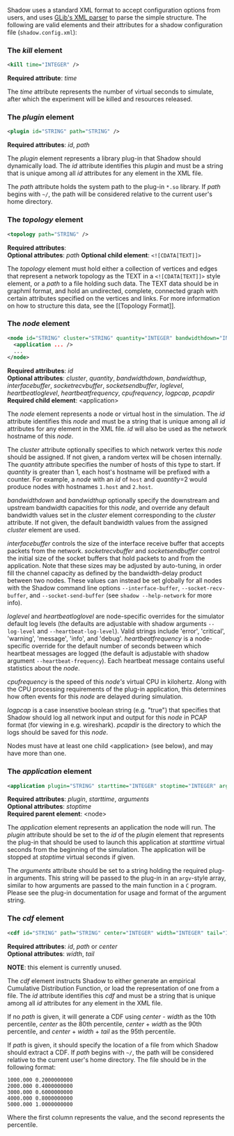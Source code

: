 Shadow uses a standard XML format to accept configuration options from users, and uses [GLib's XML parser](https://developer.gnome.org/glib/stable/glib-Simple-XML-Subset-Parser.html) to parse the simple structure. The following are valid elements and their attributes for a shadow configuration file (`shadow.config.xml`):

### The _kill_ element
```xml
<kill time="INTEGER" />
```
**Required attribute**: _time_  

The _time_ attribute represents the number of virtual seconds to simulate, after which the experiment will be killed and resources released.

### The _plugin_ element
```xml
<plugin id="STRING" path="STRING" />
```
**Required attributes**: _id_, _path_  

The _plugin_ element represents a library plug-in that Shadow should dynamically load. The _id_ attribute identifies this _plugin_ and must be a string that is unique among all _id_ attributes for any element in the XML file. 

The _path_ attribute holds the system path to the plug-in `*.so` library. If _path_ begins with `~/`, the path will be considered relative to the current user's home directory.

### The _topology_ element
```xml
<topology path="STRING" />
```
**Required attributes**:  
**Optional attributes**: _path_
**Optional child element**: `<![CDATA[TEXT]]>`

The _topology_ element must hold either a collection of vertices and edges that represent a network topology as the TEXT in a `<![CDATA[TEXT]]>` style element, or a _path_ to a file holding such data. The TEXT data should be in graphml format, and hold an undirected, complete, connected graph with certain attributes specified on the vertices and links. For more information on how to structure this data, see the [[Topology Format]].

### The _node_ element
```xml
<node id="STRING" cluster="STRING" quantity="INTEGER" bandwidthdown="INTEGER" bandwidthup="INTEGER" interfacebuffer="INTEGER" socketrecvbuffer="INTEGER" socketsendbuffer="INTEGER" loglevel="STRING" heartbeatloglevel="STRING" heartbeatfrequency="INTEGER" cpufrequency="INTEGER" logpcap="STRING" pcapdir="STRING">
  <application ... />
  ...
</node>
```
**Required attributes**: _id_  
**Optional attributes**: _cluster_, _quantity_, _bandwidthdown_, _bandwidthup_, _interfacebuffer_, _socketrecvbuffer_, _socketsendbuffer_, _loglevel_, _heartbeatloglevel_, _heartbeatfrequency_, _cpufrequency_, _logpcap_, _pcapdir_  
**Required child element**: \<application\>  

The _node_ element represents a node or virtual host in the simulation. The _id_ attribute identifies this _node_ and must be a string that is unique among all _id_ attributes for any element in the XML file. _id_ will also be used as the network hostname of this _node_.

The _cluster_ attribute optionally specifies to which network vertex this _node_ should be assigned. If not given, a random vertex will be chosen internally. The _quantity_ attribute specifies the number of hosts of this type to start. If _quantity_ is greater than 1, each host's hostname will be prefixed with a counter. For example, a _node_ with an _id_ of `host` and _quantity_=2 would produce nodes with hostnames `1.host` and `2.host`.

_bandwidthdown_ and _bandwidthup_ optionally specify the downstream and upstream bandwidth capacities for this _node_, and override any default bandwidth values set in the _cluster_ element corresponding to the _cluster_ attribute. If not given, the default bandwidth values from the assigned _cluster_ element are used.

_interfacebuffer_ controls the size of the interface receive buffer that accepts packets from the network. _socketrecvbuffer_ and _socketsendbuffer_ control the initial size of the socket buffers that hold packets to and from the application. Note that these sizes may be adjusted by auto-tuning, in order fill the channel capacity as defined by the bandwidth-delay product between two nodes. These values can instead be set globally for all nodes with the Shadow command line options `--interface-buffer`, `--socket-recv-buffer`, and `--socket-send-buffer` (see `shadow --help-network` for more info).

_loglevel_ and _heartbeatloglovel_ are node-specific overrides for the simulator default log levels (the defaults are adjustable with shadow arguments `--log-level` and `--heartbeat-log-level`). Valid strings include 'error', 'critical', 'warning', 'message', 'info', and 'debug'. _heartbeatfrequency_ is a node-specific override for the default number of seconds between which heartbeat messages are logged (the default is adjustable with shadow argument `--heartbeat-frequency`). Each heartbeat message contains useful statistics about the _node_.

_cpufrequency_ is the speed of this _node's_ virtual CPU in kilohertz. Along with the CPU processing requirements of the plug-in application, this determines how often events for this _node_ are delayed during simulation.

_logpcap_ is a case insenstive boolean string (e.g. "true") that specifies that Shadow should log all network input and output for this _node_ in PCAP format (for viewing in e.g. wireshark). _pcapdir_ is the directory to which the logs should be saved for this _node_.

Nodes must have at least one child \<application\> (see below), and may have more than one.

### The _application_ element
```xml
<application plugin="STRING" starttime="INTEGER" stoptime="INTEGER" arguments="STRING" />
```
**Required attributes**: _plugin_, _starttime_, _arguments_  
**Optional attributes**: _stoptime_  
**Required parent element**: \<node\>

The _application_ element represents an application the node will run. The _plugin_ attribute should be set to the _id_ of the _plugin_ element that represents the plug-in that should be used to launch this application at _starttime_ virtual seconds from the beginning of the simulation. The application will be stopped at _stoptime_ virtual seconds if given.

The _arguments_ attribute should be set to a string holding the required plug-in arguments. This string will be passed to the plug-in in an `argv`-style array, similar to how arguments are passed to the main function in a `C` program. Please see the plug-in documentation for usage and format of the argument string.

### The _cdf_ element
```xml
<cdf id="STRING" path="STRING" center="INTEGER" width="INTEGER" tail="INTEGER" />
```
**Required attributes**: _id_, _path_ or _center_  
**Optional attributes**: _width_, _tail_

**NOTE**: this element is currently unused.

The _cdf_ element instructs Shadow to either generate an empirical Cumulative Distribution Function, or load the representation of one from a file. The _id_ attribute identifies this _cdf_ and must be a string that is unique among all _id_ attributes for any element in the XML file.

If no _path_ is given, it will generate a CDF using _center_ - _width_ as the 10th percentile, _center_ as the 80th percentile, _center_ + _width_ as the 90th percentile, and _center_ + _width_ + _tail_ as the 95th percentile.

If _path_ is given, it should specify the location of a file from which Shadow should extract a CDF. If _path_ begins with `~/`, the path will be considered relative to the current user's home directory. The file should be in the following format:

```text
1000.000 0.2000000000
2000.000 0.4000000000
3000.000 0.6000000000
4000.000 0.8000000000
5000.000 1.0000000000
```

Where the first column represents the value, and the second represents the percentile.